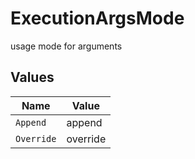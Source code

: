 # ExecutionArgsMode

usage mode for arguments


## Values

| Name       | Value      |
| ---------- | ---------- |
| `Append`   | append     |
| `Override` | override   |